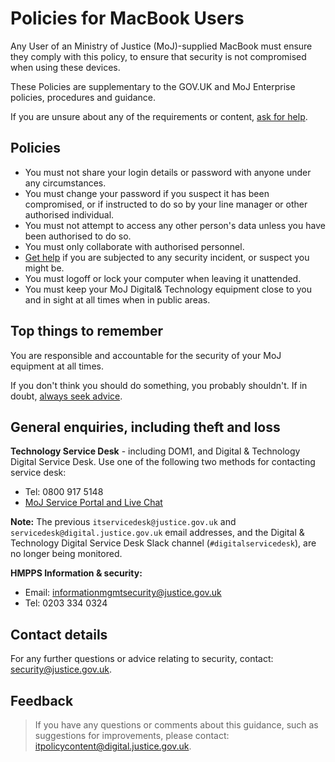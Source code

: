 # Policies for MacBook Users

Any User of an Ministry of Justice \(MoJ\)-supplied MacBook must ensure they comply with this policy, to ensure that security is not compromised when using these devices.

These Policies are supplementary to the GOV.UK and MoJ Enterprise policies, procedures and guidance.

If you are unsure about any of the requirements or content, [ask for help](#contact-details).

## Policies

-   You must not share your login details or password with anyone under any circumstances.
-   You must change your password if you suspect it has been compromised, or if instructed to do so by your line manager or other authorised individual.
-   You must not attempt to access any other person's data unless you have been authorised to do so.
-   You must only collaborate with authorised personnel.
-   [Get help](#general-enquiries-including-theft-and-loss) if you are subjected to any security incident, or suspect you might be.
-   You must logoff or lock your computer when leaving it unattended.
-   You must keep your MoJ Digital&amp; Technology equipment close to you and in sight at all times when in public areas.

## Top things to remember

You are responsible and accountable for the security of your MoJ equipment at all times.

If you don't think you should do something, you probably shouldn't. If in doubt, [always seek advice](#contact-details).

## General enquiries, including theft and loss

**Technology Service Desk** - including DOM1, and Digital &amp; Technology Digital Service Desk. Use one of the following two methods for contacting service desk:

-   Tel: 0800 917 5148
-   [MoJ Service Portal and Live Chat](https://mojprod.service-now.com/moj_sp)

**Note:** The previous `itservicedesk@justice.gov.uk` and `servicedesk@digital.justice.gov.uk` email addresses, and the Digital &amp; Technology Digital Service Desk Slack channel \(`#digitalservicedesk`\), are no longer being monitored.

**HMPPS Information &amp; security:**

-   Email: [informationmgmtsecurity@justice.gov.uk](mailto:informationmgmtsecurity@justice.gov.uk)
-   Tel: 0203 334 0324

## Contact details

For any further questions or advice relating to security, contact: [security@justice.gov.uk](mailto:security@justice.gov.uk).

## Feedback

> If you have any questions or comments about this guidance, such as suggestions for improvements, please contact: [itpolicycontent@digital.justice.gov.uk](mailto:itpolicycontent@digital.justice.gov.uk).

